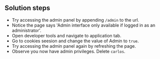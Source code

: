 ## Solution steps

- Try accessing the admin panel by appending `/admin` to the url.
- Notice the page says 'Admin interface only available if logged in as an administrator'.
- Open developer tools and navigate to application tab.
- Go to cookies seesion and change the value of Admin to `true`.
- Try accessing the admin panel again by refreshing the page.
- Observe you now have admin privileges. Delete `carlos`.
